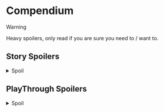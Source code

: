 # Compendium

> [!WARNING]
> Heavy spoilers, only read if you are sure you need to / want to.

## Story Spoilers

<details>
 <summary>Spoil</summary>

### Wall murals

The murals on the walls have been left behind by those that have succumbed to the ritual before, being in the same fate as you. Though this time it's different. It feels as though so many have left something that the game's code has been altered in some way. This lets you not only escape and be Spared (presumably by celestial intervention), but also let you go against celestial rule and break the ritual (secret ending).

### Other

The simulation cartridge and contraption in which the ritual is being performed in has an uncertain origin. It is said the true celestial must have blessed them with it.
The where and when of your ritual is unknown, but it is seen as the turning point of humanity. The belief of many dwindles because of your accomplishments, going against celestial rule.

</details>

## PlayThrough Spoilers

<details>
 <summary>Spoil</summary>
The ending is hidden in the pit at the end on the right-hand side.
The secret ending can be accessed through dying and pressing 1 and 2 or 3 and 6 in the menu simultaneously (see wall murals) and going to the normal ending and heading right to jump into the abyss.
</details>
